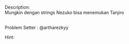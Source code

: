 Description:
<br>
Mungkin dengan strings Nezuko bisa menemukan Tanjiro<br><br>

Problem Setter : @artharezkyy

Hint:
